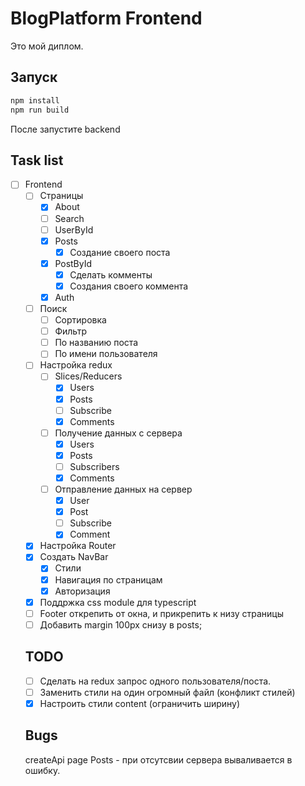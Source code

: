 # BlogPlatform Frontend

Это мой диплом.  

## Запуск
```bash
npm install
npm run build
```
После запустите backend

## Task list
- [ ] Frontend
  - [ ] Страницы
    - [x] About
    - [ ] Search
    - [ ] UserById
    - [x] Posts
      - [x] Создание своего поста
    - [x] PostById
      - [x] Сделать комменты
      - [x] Создания своего коммента
    - [x] Auth
  - [ ] Поиск
    - [ ] Сортировка
    - [ ] Фильтр
    - [ ] По названию поста
    - [ ] По имени пользователя
  - [ ] Настройка redux
    - [ ] Slices/Reducers
      - [x] Users
      - [x] Posts
      - [ ] Subscribe
      - [x] Comments
    - [ ] Получение данных с сервера
      - [x] Users
      - [x] Posts
      - [ ] Subscribers
      - [x] Comments
    - [ ] Отправление данных на сервер
      - [x] User
      - [x] Post
      - [ ] Subscribe
      - [x] Comment
  - [x] Настройка Router
  - [x] Создать NavBar
    - [x] Стили
    - [x] Навигация по страницам
    - [x] Авторизация
  - [x] Поддржка css module для typescript
  - [ ] Footer открепить от окна, и прикрепить к низу страницы
  - [ ] Добавить margin 100px снизу в posts;

  ## TODO
  - [ ] Сделать на redux запрос одного пользователя/поста.
  - [ ] Заменить стили на один огромный файл (конфликт стилей)
  - [x] Настроить стили content (ограничить ширину)

  ## Bugs
  createApi page Posts - при отсутсвии сервера вываливается в ошибку.